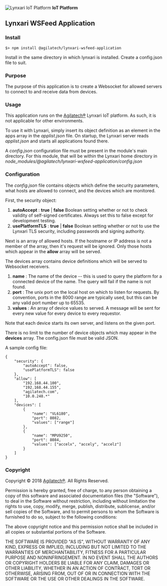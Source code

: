 ![Lynxari IoT Platform](https://agilatech.com/images/lynxari/lynxari200x60.png) **IoT Platform**
## Lynxari WSFeed Application

### Install
```
$> npm install @agilatech/lynxari-wsfeed-application
```
Install in the same directory in which lynxari is installed. Create a config.json file to suit.


### Purpose
The purpose of this application is to create a Websocket for allowed servers to connect to and receive data from devices.


### Usage
This application runs on the [Agilatech®](https://agilatech.com) Lynxari IoT platform.  As such, it is not applicable for other environments.

To use it with Lynxari, simply insert its object definition as an element in the apps array in the _applist.json_ file. On startup, the Lynxari server reads _applist.json_ and starts all applications found there.

A _config.json_ configuration file must be present in the module's main directory. For this module, that will be within the Lynxari home directory in _node\_modules/@agilatech/lynxari-wsfeed-application/config.json_


### Configuration
The _config.json_ file contains objects which define the security parameters, what hosts are allowed to connect, and the devices which are monitored. 

First, the security object:
1. **autoAccept** : **true** | **false** Boolean setting whether or not to check validity of self-signed certificates. Always set this to false except for development testing.
2. **usePlatformTLS** : **true** | **false** Boolean setting whether or not to use the Lynxari TLS security, including passwords and signing authority.

Next is an array of allowed hosts. If the hostname or IP address is not a member of the array, then it's request will be ignored. Only those hosts which appear in the **allow** array will be served.

The devices array contains device definitions which will be served to Websocket receivers. 
1. **name** : The name of the device -- this is used to query the platform for a connected device of the name. The query will fail if the name is not found.
2. **port** : The unix port on the local host on which to listen for requests. By convention, ports in the 8000 range are typically used, but this can be any valid port number up to 65535.
3. **values** : An array of device values to served. A message will be sent for every new value for every device to every requestor.

Note that each device starts its own server, and listens on the given port. 

There is no limit to the number of device objects which may appear in the **devices** array. The config.json file must be valid JSON.

A sample config file:
```
{
    "security": {
        "autoAccept": false,
        "usePlatformTLS": false
    },
    "allow": [
        "192.168.44.100",
        "192.168.44.155",
        "agilatech.com",
        "10.0.248.*"
    ],
    "devices": [
        {
            "name": "VL6180",
            "port": 8082,
            "values": ["range"]
        },
        {
            "name": "MPU9250",
            "port": 8084,
            "values": ["accelx", "accely", "accelz"]
        }
    ]
}
```

### Copyright
Copyright © 2018 [Agilatech®](https://agilatech.com). All Rights Reserved.

Permission is hereby granted, free of charge, to any person obtaining a copy of this software and associated documentation files (the "Software"), to deal in the Software without restriction, including without limitation the rights to use, copy, modify, merge, publish, distribute, sublicense, and/or sell copies of the Software, and to permit persons to whom the Software is furnished to do so, subject to the following conditions:

The above copyright notice and this permission notice shall be included in all copies or substantial portions of the Software.

THE SOFTWARE IS PROVIDED "AS IS", WITHOUT WARRANTY OF ANY KIND, EXPRESS OR IMPLIED, INCLUDING BUT NOT LIMITED TO THE WARRANTIES OF MERCHANTABILITY, FITNESS FOR A PARTICULAR PURPOSE AND NONINFRINGEMENT. IN NO EVENT SHALL THE AUTHORS OR COPYRIGHT HOLDERS BE LIABLE FOR ANY CLAIM, DAMAGES OR OTHER LIABILITY, WHETHER IN AN ACTION OF CONTRACT, TORT OR OTHERWISE, ARISING FROM, OUT OF OR IN CONNECTION WITH THE SOFTWARE OR THE USE OR OTHER DEALINGS IN THE SOFTWARE.
